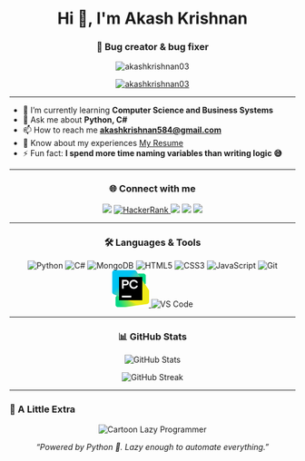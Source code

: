 <h1 align="center">Hi 👋, I'm Akash Krishnan</h1>
<h3 align="center">🐞 Bug creator & bug fixer</h3>

<p align="center"> 
  <img src="https://komarev.com/ghpvc/?username=akashkrishnan03&label=Profile%20views&color=0e75b6&style=flat" alt="akashkrishnan03" /> 
</p>

<p align="center"> 
  <a href="https://github.com/ryo-ma/github-profile-trophy">
    <img src="https://github-profile-trophy.vercel.app/?username=akashkrishnan03&theme=dracula&margin-w=15&margin-h=15&no-frame=true" alt="akashkrishnan03" />
  </a> 
</p>

---

- 🌱 I’m currently learning **Computer Science and Business Systems**  
- 💬 Ask me about **Python, C#**  
- 📫 How to reach me **akashkrishnan584@gmail.com**  
- 📄 Know about my experiences [My Resume](https://drive.google.com/file/d/17lpt0r7VyiSWXtZB3CdyXD4VmMAlpcDV/view?usp=sharing)  
- ⚡ Fun fact: **I spend more time naming variables than writing logic 😅**  

---

<h3 align="center">🌐 Connect with me</h3>
<p align="center">
  <a href="https://linkedin.com/in/akash r" target="blank"><img src="https://skillicons.dev/icons?i=linkedin" height="40" /></a>
 <a href="https://www.hackerrank.com/@aakkaasshh2005" target="blank"><img src="https://raw.githubusercontent.com/rahuldkjain/github-profile-readme-generator/master/src/images/icons/Social/hackerrank.svg" width="65" height="40" alt="HackerRank"/>
  </a>  <a href="https://codeforces.com/profile/akah_krish" target="blank"><img src="https://sta.codeforces.com/s/59807/images/codeforces-logo-with-telegram.png" height="40" /></a>
  <a href="https://www.leetcode.com/akash r" target="blank"><img src="https://upload.wikimedia.org/wikipedia/commons/1/19/LeetCode_logo_black.png" height="40" /></a>
  <a href="https://www.hackerearth.com/@aakkaasshh2005" target="blank"><img src="https://upload.wikimedia.org/wikipedia/commons/e/e8/HackerEarth_logo.png" height="40" /></a>
</p>

---

<h3 align="center">🛠️ Languages & Tools</h3>

<p align="center">
  <img src="https://cdn.jsdelivr.net/gh/devicons/devicon/icons/python/python-original.svg" width="65" height="65" alt="Python" />
  <img src="https://cdn.jsdelivr.net/gh/devicons/devicon/icons/csharp/csharp-original.svg" width="65" height="65" alt="C#" />
  <img src="https://cdn.jsdelivr.net/gh/devicons/devicon/icons/mongodb/mongodb-original.svg" width="65" height="65" alt="MongoDB" />
<!--   <img src="https://raw.githubusercontent.com/devicons/devicon/master/icons/flask/flask-original-wordmark.svg" width="65" height="65" alt="Flask" /> -->
  <img src="https://cdn.jsdelivr.net/gh/devicons/devicon/icons/html5/html5-original.svg" width="65" height="65" alt="HTML5" />
  <img src="https://cdn.jsdelivr.net/gh/devicons/devicon/icons/css3/css3-original.svg" width="65" height="65" alt="CSS3" />
  <img src="https://cdn.jsdelivr.net/gh/devicons/devicon/icons/javascript/javascript-original.svg" width="65" height="65" alt="JavaScript" />
  <img src="https://cdn.jsdelivr.net/gh/devicons/devicon/icons/git/git-original.svg" width="65" height="65" alt="Git" />
  <a href="https://www.jetbrains.com/pycharm/" target="_blank">
    <img src="https://raw.githubusercontent.com/devicons/devicon/master/icons/pycharm/pycharm-original.svg" width="65" height="65" alt="PyCharm"/>
  </a>  <img src="https://cdn.jsdelivr.net/gh/devicons/devicon/icons/vscode/vscode-original.svg" width="65" height="65" alt="VS Code" />
</p>

---

<h3 align="center">📊 GitHub Stats</h3>
<p align="center">
  <img src="https://github-readme-stats.vercel.app/api?username=akashkrishnan03&show_icons=true&theme=tokyonight" alt="GitHub Stats" />
</p>
<p align="center">
  <img src="https://github-readme-streak-stats.herokuapp.com/?user=akashkrishnan03&theme=tokyonight" alt="GitHub Streak" />
</p>

---

### 🎉 A Little Extra  

<p align="center">
  <img src="https://media.giphy.com/media/qgQUggAC3Pfv687qPC/giphy.gif" width="420" alt="Cartoon Lazy Programmer" />
</p>

<p align="center">
  <em>“Powered by Python 🐍. Lazy enough to automate everything.”</em>
</p>
